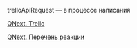 
trelloApiRequest — в процессе написания



[QNext. Trello](/docs-test/ph/QNext-admin-trello-about-02-16)

[QNext. Перечень реакции](/docs-test/ph/QNext-admin-reaction-about-05-01)